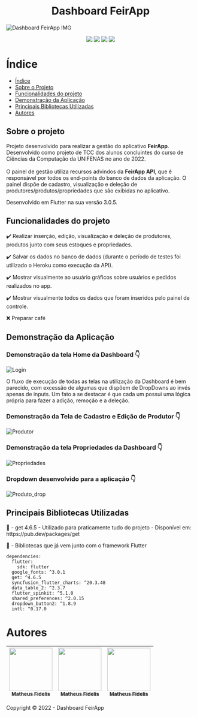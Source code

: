 <h1 align="center"> Dashboard FeirApp </h1>

![Dashboard FeirApp IMG](https://user-images.githubusercontent.com/71350546/207875010-78ae8a7c-fb2e-474c-855b-553384d2d611.png)

<p align="center">
  <img src="http://img.shields.io/static/v1?label=STATUS&message=FINALIZADO&color=GREEN&style=for-the-badge"/>
  <img src="https://img.shields.io/static/v1?label=DESENVOLVIDO%20PARA&message=TCC&color=blueviolet&style=for-the-badge"/>
  <img src="https://img.shields.io/static/v1?label=FLUTTER&message=WEB&color=informational&style=for-the-badge"/>
  <img src="https://img.shields.io/static/v1?label=FLUTTER%20VERSION&message=3.0.5&color=blue&style=for-the-badge"/>
</p>

# Índice 

* [Índice](#índice)
* [Sobre o Projeto](#sobre-o-projeto)
* [Funcionalidades do projeto](#funcionalidades-do-projeto)
* [Demonstração da Aplicação](#demonstração-da-aplicação)
* [Principais Bibliotecas Utilizadas](#principais-bibliotecas-utilizadas)
* [Autores](#autores)

## Sobre o projeto

<p text-align: justify;>
  Projeto desenvolvido para realizar a gestão do aplicativo <b>FeirApp</b>.
  Desenvolvido como projeto de TCC dos alunos concluintes do curso de Ciências da Computação da UNIFENAS no ano de 2022.
  </br>
  </br>
  O painel de gestão utiliza recursos advindos da <b>FeirApp API</b>, que é responsável por todos os end-points do banco de dados da aplicação. O painel dispõe de cadastro, visualização e deleção de produtores/produtos/propriedades que são exibidas no aplicativo.
</p>
<p>
  Desenvolvido em Flutter na sua versão 3.0.5.
</p>

## Funcionalidades do projeto

:heavy_check_mark: Realizar inserção, edição, visualização e deleção de produtores, produtos junto com seus estoques e propriedades.

:heavy_check_mark: Salvar os dados no banco de dados (durante o período de testes foi utilizado o Heroku como execução da API).

:heavy_check_mark: Mostrar visualmente ao usuário gráficos sobre usuários e pedidos realizados no app.

:heavy_check_mark: Mostrar visualmente todos os dados que foram inseridos pelo painel de controle.

❌ Preparar café

## Demonstração da Aplicação

<h3> Demonstração da tela Home da Dashboard 👇 </h3>

![Login](https://user-images.githubusercontent.com/71350546/207991513-e46f18a2-ed2a-42f5-9d59-0b8a3aa1b84f.gif)

<p text-align: justify;> 
  O fluxo de execução de todas as telas na utilização da Dashboard é bem parecido, com excessão de algumas que dispõem de DropDowns ao invés apenas de inputs.
  Um fato a se destacar é que cada um possui uma lógica própria para fazer a adição, remoção e a deleção.
</p>

<h3> Demonstração da Tela de Cadastro e Edição de Produtor 👇 </h3>

![Produtor](https://user-images.githubusercontent.com/71350546/207991148-4739f98f-05c5-4ccd-8c0f-e3e5966b1c1a.gif)

<h3> Demonstração da tela Propriedades da Dashboard 👇 </h3>

![Propriedades](https://user-images.githubusercontent.com/71350546/207991867-e83c2ae0-0ebc-4284-886b-c8299fb758ef.gif)

<h3> Dropdown desenvolvido para a aplicação 👇 </h3>

![Produto_drop](https://user-images.githubusercontent.com/71350546/207992737-831d9913-fb14-4092-b741-8ed7099fb66e.gif)


## Principais Bibliotecas Utilizadas

<p>
📘 - get 4.6.5 - Utilizado para praticamente tudo do projeto - Disponível em: https://pub.dev/packages/get </br>

📖 - Bibliotecas que já vem junto com o framework Flutter

```
dependencies:
  flutter:
    sdk: flutter
  google_fonts: ^3.0.1
  get: ^4.6.5
  syncfusion_flutter_charts: ^20.3.48
  data_table_2: ^2.3.7
  flutter_spinkit: ^5.1.0
  shared_preferences: ^2.0.15
  dropdown_button2: ^1.8.9
  intl: ^0.17.0
```
</p>

# Autores

| [<img src="https://avatars.githubusercontent.com/u/71350546?v=4" width=115><br><sub>Matheus Fidelis</sub>](https://github.com/FidelisMatheus) | [<img src="https://avatars.githubusercontent.com/u/71350546?v=4" width=115><br><sub>Matheus Fidelis</sub>](https://github.com/FidelisMatheus) |  [<img src="https://avatars.githubusercontent.com/u/71350546?v=4" width=115><br><sub>Matheus Fidelis</sub>](https://github.com/FidelisMatheus) |
| :---: | :---: | :---: 

Copyright :copyright: 2022 - Dashboard FeirApp

